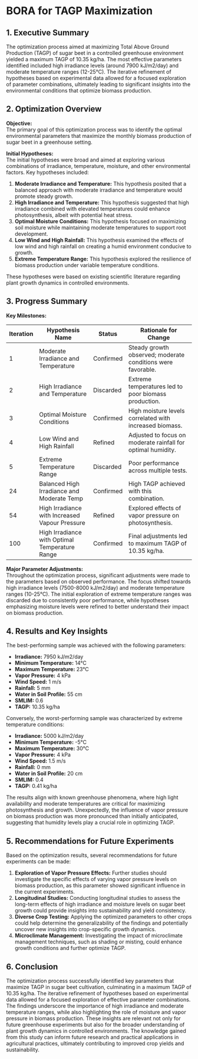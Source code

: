# BORA for TAGP Maximization 

## 1. Executive Summary

The optimization process aimed at maximizing Total Above Ground Production (TAGP) of sugar beet in a controlled greenhouse environment yielded a maximum TAGP of 10.35 kg/ha. The most effective parameters identified included high irradiance levels (around 7900 kJ/m2/day) and moderate temperature ranges (12-25°C). The iterative refinement of hypotheses based on experimental data allowed for a focused exploration of parameter combinations, ultimately leading to significant insights into the environmental conditions that optimize biomass production.

## 2. Optimization Overview

**Objective:**  
The primary goal of this optimization process was to identify the optimal environmental parameters that maximize the monthly biomass production of sugar beet in a greenhouse setting.

**Initial Hypotheses:**  
The initial hypotheses were broad and aimed at exploring various combinations of irradiance, temperature, moisture, and other environmental factors. Key hypotheses included:

1. **Moderate Irradiance and Temperature:** This hypothesis posited that a balanced approach with moderate irradiance and temperature would promote steady growth.
2. **High Irradiance and Temperature:** This hypothesis suggested that high irradiance combined with elevated temperatures could enhance photosynthesis, albeit with potential heat stress.
3. **Optimal Moisture Conditions:** This hypothesis focused on maximizing soil moisture while maintaining moderate temperatures to support root development.
4. **Low Wind and High Rainfall:** This hypothesis examined the effects of low wind and high rainfall on creating a humid environment conducive to growth.
5. **Extreme Temperature Range:** This hypothesis explored the resilience of biomass production under variable temperature conditions.

These hypotheses were based on existing scientific literature regarding plant growth dynamics in controlled environments.

## 3. Progress Summary

**Key Milestones:**

| Iteration | Hypothesis Name                               | Status         | Rationale for Change                                      |
|-----------|-----------------------------------------------|----------------|----------------------------------------------------------|
| 1         | Moderate Irradiance and Temperature           | Confirmed      | Steady growth observed; moderate conditions were favorable. |
| 2         | High Irradiance and Temperature               | Discarded      | Extreme temperatures led to poor biomass production.     |
| 3         | Optimal Moisture Conditions                    | Confirmed      | High moisture levels correlated with increased biomass.   |
| 4         | Low Wind and High Rainfall                    | Refined        | Adjusted to focus on moderate rainfall for optimal humidity. |
| 5         | Extreme Temperature Range                      | Discarded      | Poor performance across multiple tests.                   |
| 24        | Balanced High Irradiance and Moderate Temp    | Confirmed      | High TAGP achieved with this combination.                |
| 54        | High Irradiance with Increased Vapour Pressure | Refined        | Explored effects of vapor pressure on photosynthesis.    |
| 100       | High Irradiance with Optimal Temperature Range | Confirmed      | Final adjustments led to maximum TAGP of 10.35 kg/ha.   |

**Major Parameter Adjustments:**  
Throughout the optimization process, significant adjustments were made to the parameters based on observed performance. The focus shifted towards high irradiance levels (7500-8000 kJ/m2/day) and moderate temperature ranges (10-25°C). The initial exploration of extreme temperature ranges was discarded due to consistently poor performance, while hypotheses emphasizing moisture levels were refined to better understand their impact on biomass production.

## 4. Results and Key Insights

The best-performing sample was achieved with the following parameters:

- **Irradiance:** 7950 kJ/m2/day
- **Minimum Temperature:** 14°C
- **Maximum Temperature:** 23°C
- **Vapor Pressure:** 4 kPa
- **Wind Speed:** 1 m/s
- **Rainfall:** 5 mm
- **Water in Soil Profile:** 55 cm
- **SMLIM:** 0.6
- **TAGP:** 10.35 kg/ha

Conversely, the worst-performing sample was characterized by extreme temperature conditions:

- **Irradiance:** 5000 kJ/m2/day
- **Minimum Temperature:** -5°C
- **Maximum Temperature:** 30°C
- **Vapor Pressure:** 4 kPa
- **Wind Speed:** 1.5 m/s
- **Rainfall:** 0 mm
- **Water in Soil Profile:** 20 cm
- **SMLIM:** 0.4
- **TAGP:** 0.41 kg/ha

The results align with known greenhouse phenomena, where high light availability and moderate temperatures are critical for maximizing photosynthesis and growth. Unexpectedly, the influence of vapor pressure on biomass production was more pronounced than initially anticipated, suggesting that humidity levels play a crucial role in optimizing TAGP.

## 5. Recommendations for Future Experiments

Based on the optimization results, several recommendations for future experiments can be made:

1. **Exploration of Vapor Pressure Effects:** Further studies should investigate the specific effects of varying vapor pressure levels on biomass production, as this parameter showed significant influence in the current experiments.
2. **Longitudinal Studies:** Conducting longitudinal studies to assess the long-term effects of high irradiance and moisture levels on sugar beet growth could provide insights into sustainability and yield consistency.
3. **Diverse Crop Testing:** Applying the optimized parameters to other crops could help determine the generalizability of the findings and potentially uncover new insights into crop-specific growth dynamics.
4. **Microclimate Management:** Investigating the impact of microclimate management techniques, such as shading or misting, could enhance growth conditions and further optimize TAGP.

## 6. Conclusion

The optimization process successfully identified key parameters that maximize TAGP in sugar beet cultivation, culminating in a maximum TAGP of 10.35 kg/ha. The iterative refinement of hypotheses based on experimental data allowed for a focused exploration of effective parameter combinations. The findings underscore the importance of high irradiance and moderate temperature ranges, while also highlighting the role of moisture and vapor pressure in biomass production. These insights are relevant not only for future greenhouse experiments but also for the broader understanding of plant growth dynamics in controlled environments. The knowledge gained from this study can inform future research and practical applications in agricultural practices, ultimately contributing to improved crop yields and sustainability.